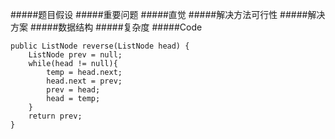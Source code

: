 #####题目假设
#####重要问题
#####直觉
#####解决方法可行性
#####解决方案
#####数据结构
#####复杂度
#####Code


```
public ListNode reverse(ListNode head) {
    ListNode prev = null;
    while(head != null){
        temp = head.next;
        head.next = prev;
        prev = head;
        head = temp;
    }
    return prev;
}
```

